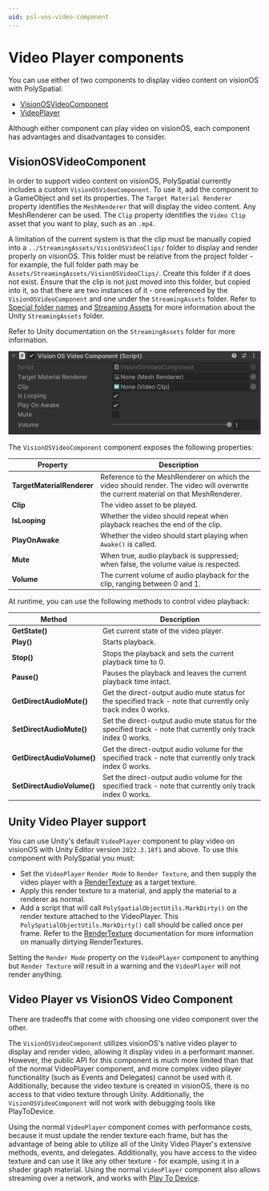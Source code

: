 ```yaml
---
uid: psl-vos-video-component
---
```

# Video Player components
You can use either of two components to display video content on visionOS with PolySpatial:

- [VisionOSVideoComponent](#visionosvideocomponent)
- [VideoPlayer](#video-player)

Although either component can play video on visionOS, each component has advantages and disadvantages to consider.

## VisionOSVideoComponent 

In order to support video content on visionOS, PolySpatial currently includes a custom `VisionOSVideoComponent`. To use it, add the component to a GameObject and set its properties. The `Target Material Renderer` property identifies the `MeshRenderer` that will display the video content. Any MeshRenderer can be used. The `Clip` property identifies the `Video Clip` asset that you want to play, such as an `.mp4`.

A limitation of the current system is that the clip must be manually copied into a `../StreamingAssets/VisionOSVideoClips/` folder to display and render properly on visionOS. This folder must be relative from the project folder - for example, the full folder path may be `Assets/StreamingAssets/VisionOSVideoClips/`. Create this folder if it does not exist. Ensure that the clip is not just moved into this folder, but copied into it, so that there are two instances of it - one referenced by the `VisionOSVideoComponent` and one under the `StreamingAssets` folder. Refer to [Special folder names](xref:SpecialFolders) and [Streaming Assets](xref:StreamingAssets) for more information about the Unity `StreamingAssets` folder.

Refer to Unity documentation on the `StreamingAssets` folder for more information.

![VisionOSVideoComponent](images/ReferenceGuide/VisionOSVideoComponent.png)

The `VisionOSVideoComponent` component exposes the following properties:

| **Property** | **Description** |
| --- | --- |
| **TargetMaterialRenderer** | Reference to the MeshRenderer on which the video should render. The video will overwrite the current material on that MeshRenderer. |
| **Clip** | The video asset to be played. |
| **IsLooping** | Whether the video should repeat when playback reaches the end of the clip. |
| **PlayOnAwake** | Whether the video should start playing when `Awake()` is called.|
| **Mute** | When true, audio playback is suppressed; when false, the volume value is respected. |
| **Volume** | The current volume of audio playback for the clip, ranging between 0 and 1. |

At runtime, you can use the following methods to control video playback:

| **Method**                   | **Description**                                                                                                 |
|------------------------------|-----------------------------------------------------------------------------------------------------------------|
| **GetState()**               | Get current state of the video player.                                                                          |
| **Play()**                   | Starts playback.                                                                                                |
| **Stop()**                   | Stops the playback and sets the current playback time to 0.                                                     |
| **Pause()**                  | Pauses the playback and leaves the current playback time intact.                                                |
| **GetDirectAudioMute()**     | Get the direct-output audio mute status for the specified track - note that currently only track index 0 works. |
| **SetDirectAudioMute()**     | Set the direct-output audio mute status for the specified track - note that currently only track index 0 works. |
| **GetDirectAudioVolume()**   | Get the direct-output audio volume for the specified track - note that currently only track index 0 works.      |
| **SetDirectAudioVolume()**   | Set the direct-output audio volume for the specified track - note that currently only track index 0 works.      |

<a id="video-player"></a>
## Unity Video Player support

You can use Unity's default `VideoPlayer` component to play video on visionOS with Unity Editor version `2022.3.18f1` and above. To use this component with PolySpatial you must:
* Set the `VideoPlayer` `Render Mode` to `Render Texture`, and then supply the video player with a [RenderTexture](xref:psl-vos-render-textures) as a target texture.
* Apply this render texture to a material, and apply the material to a renderer as normal.
* Add a script that will call `PolySpatialObjectUtils.MarkDirty()` on the render texture attached to the VideoPlayer. This `PolySpatialObjectUtils.MarkDirty()` call should be called once per frame. Refer to the [RenderTexture](xref:psl-vos-render-textures) documentation for more information on manually dirtying RenderTextures.

Setting the `Render Mode` property on the `VideoPlayer` component to anything but `Render Texture` will result in a warning and the `VideoPlayer` will not render anything.


## Video Player vs VisionOS Video Component

There are tradeoffs that come with choosing one video component over the other. 

The `VisionOSVideoComponent` utilizes visionOS's native video player to display and render video, allowing it display video in a performant manner. However, the public API for this component is much more limited than that of the normal VideoPlayer component, and more complex video player functionality (such as Events and Delegates) cannot be used with it. Additionally, because the video texture is created in visionOS, there is no access to that video texture through Unity. Additionally, the `VisionOSVideoComponent` will not work with debugging tools like PlayToDevice. 

Using the normal `VideoPlayer` component comes with performance costs, because it must update the render texture each frame, but has the advantage of being able to utilize all of the Unity Video Player's extensive methods, events, and delegates. Additionally, you have access to the video texture and can use it like any other texture - for example, using it in a shader graph material. Using the normal `VideoPlayer` component also allows streaming over a network, and works with [Play To Device](xref:psl-play-to-device). 
